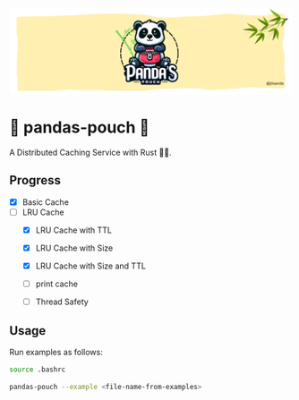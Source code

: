 ![banner](static/banner.png)

# 🐼 pandas-pouch 🐼

A Distributed Caching Service with Rust 🦀🦀.


## Progress

- [x] Basic Cache
- [ ] LRU Cache
  - [x] LRU Cache with TTL
  - [x] LRU Cache with Size
  - [x] LRU Cache with Size and TTL
  - [ ] print cache
  - [ ] Thread Safety


## Usage

Run examples as follows:

```bash
source .bashrc
```

```bash
pandas-pouch --example <file-name-from-examples>
```
